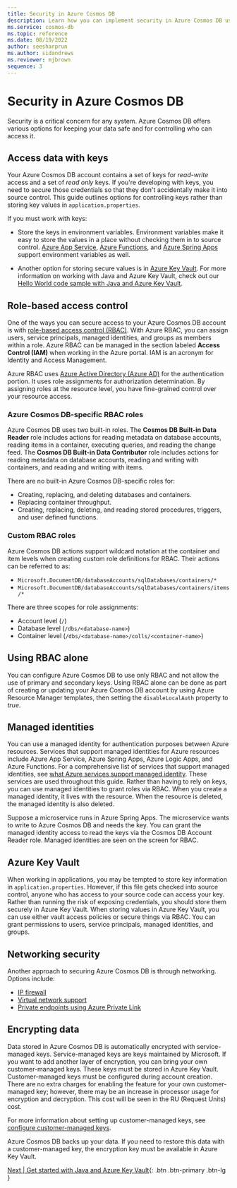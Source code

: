 ```yaml
---
title: Security in Azure Cosmos DB
description: Learn how you can implement security in Azure Cosmos DB using role-based access control or keys.
ms.service: cosmos-db
ms.topic: reference
ms.date: 08/19/2022
author: seesharprun
ms.author: sidandrews
ms.reviewer: mjbrown
sequence: 3
---
```


# Security in Azure Cosmos DB

Security is a critical concern for any system. Azure Cosmos DB offers various options for keeping your data safe and for controlling who can access it.

## Access data with keys

Your Azure Cosmos DB account contains a set of keys for *read-write* access and a set of *read only* keys. If you're developing with keys, you need to secure those credentials so that they don't accidentally make it into source control. This guide outlines options for controlling keys rather than storing key values in `application.properties`.

If you must work with keys:

* Store the keys in environment variables. Environment variables make it easy to store the values in a place without checking them in to source control. [Azure App Service](https://docs.microsoft.com/azure/app-service/), [Azure Functions](https://docs.microsoft.com/azure/azure-functions/), and [Azure Spring Apps](https://docs.microsoft.com/azure/spring-apps/) support environment variables as well.

* Another option for storing secure values is in [Azure Key Vault](https://docs.microsoft.com/azure/key-vault/). For more information on working with Java and Azure Key Vault, check out our [Hello World code sample with Java and Azure Key Vault](get-started-with-java-and-key-vault.md).

## Role-based access control

One of the ways you can secure access to your Azure Cosmos DB account is with [role-based access control (RBAC)](https://docs.microsoft.com/azure/role-based-access-control/overview). With Azure RBAC, you can assign users, service principals, managed identities, and groups as members within a role. Azure RBAC can be managed in the section labeled **Access Control (IAM)** when working in the Azure portal. IAM is an acronym for Identity and Access Management.

Azure RBAC uses [Azure Active Directory (Azure AD)](https://azure.microsoft.com/services/active-directory/) for the authentication portion. It uses role assignments for authorization determination. By assigning roles at the resource level, you have fine-grained control over your resource access.

### Azure Cosmos DB-specific RBAC roles

Azure Cosmos DB uses two built-in roles. The **Cosmos DB Built-in Data Reader** role includes actions for reading metadata on database accounts, reading items in a container, executing queries, and reading the change feed. The **Cosmos DB Built-in Data Contributor** role includes actions for reading metadata on database accounts, reading and writing with containers, and reading and writing with items.

There are no built-in Azure Cosmos DB-specific roles for:

* Creating, replacing, and deleting databases and containers.
* Replacing container throughput.
* Creating, replacing, deleting, and reading stored procedures, triggers, and user defined functions.

### Custom RBAC roles

Azure Cosmos DB actions support wildcard notation at the container and item levels when creating custom role definitions for RBAC. Their actions can be referred to as:

* `Microsoft.DocumentDB/databaseAccounts/sqlDatabases/containers/*`
* `Microsoft.DocumentDB/databaseAccounts/sqlDatabases/containers/items/*`

There are three scopes for role assignments:

* Account level (`/`)
* Database level (`/dbs/<database-name>`)
* Container level (`/dbs/<database-name>/colls/<container-name>`)

## Using RBAC alone

You can configure Azure Cosmos DB to use only RBAC and not allow the use of primary and secondary keys. Using RBAC alone can be done as part of creating or updating your Azure Cosmos DB account by using Azure Resource Manager templates, then setting the `disableLocalAuth` property to *true*.

## Managed identities

You can use a managed identity for authentication purposes between Azure resources. Services that support managed identities for Azure resources include Azure App Service, Azure Spring Apps, Azure Logic Apps, and Azure Functions. For a comprehensive list of services that support managed identities, see [what Azure services support managed identity](https://docs.microsoft.com/azure/active-directory/managed-identities-azure-resources/overview#what-azure-services-support-the-feature). These services are used throughout this guide. Rather than having to rely on keys, you can use managed identities to grant roles via RBAC. When you create a managed identity, it lives with the resource. When the resource is deleted, the managed identity is also deleted.

Suppose a microservice runs in Azure Spring Apps. The microservice wants to write to Azure Cosmos DB and needs the key. You can grant the managed identity access to read the keys via the Cosmos DB Account Reader role. Managed identities are seen on the screen for RBAC.

## Azure Key Vault

When working in applications, you may be tempted to store key information in `application.properties`. However, if this file gets checked into source control, anyone who has access to your source code can access your key. Rather than running the risk of exposing credentials, you should store them securely in Azure Key Vault. When storing values in Azure Key Vault, you can use either vault access policies or secure things via RBAC. You can grant permissions to users, service principals, managed identities, and groups.

## Networking security

Another approach to securing Azure Cosmos DB is through networking. Options include:

* [IP firewall](https://docs.microsoft.com/azure/cosmos-db/how-to-configure-firewall)
* [Virtual network support](https://docs.microsoft.com/azure/cosmos-db/how-to-configure-vnet-service-endpoint)
* [Private endpoints using Azure Private Link](https://docs.microsoft.com/azure/cosmos-db/how-to-configure-private-endpoints)

## Encrypting data

Data stored in Azure Cosmos DB is automatically encrypted with service-managed keys. Service-managed keys are keys maintained by Microsoft. If you want to add another layer of encryption, you can bring your own customer-managed keys. These keys must be stored in Azure Key Vault. Customer-managed keys must be configured during account creation. There are no extra charges for enabling the feature for your own customer-managed key; however, there may be an increase in processor usage for encryption and decryption. This cost will be seen in the RU (Request Units) cost.

For more information about setting up customer-managed keys, see [configure customer-managed keys](https://docs.microsoft.com/azure/cosmos-db/how-to-setup-cmk).

Azure Cosmos DB backs up your data. If you need to restore this data with a customer-managed key, the encryption key must be available in Azure Key Vault.

[Next &#124; Get started with Java and Azure Key Vault](get-started-with-java-and-key-vault.md){: .btn .btn-primary .btn-lg }
